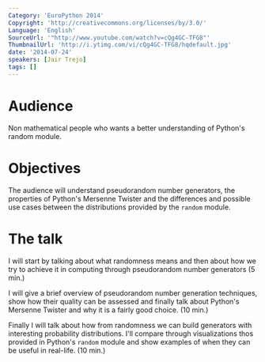 ```yaml
---
Category: 'EuroPython 2014'
Copyright: 'http://creativecommons.org/licenses/by/3.0/'
Language: 'English'
SourceUrl: '"http://www.youtube.com/watch?v=cQg4GC-TFG8"'
ThumbnailUrl: 'http://i.ytimg.com/vi/cQg4GC-TFG8/hqdefault.jpg'
date: '2014-07-24'
speakers: [Jair Trejo]
tags: []
---
```

# Audience
Non mathematical people who wants a better understanding of Python's random module.

# Objectives
The audience will understand pseudorandom number generators, the properties of Python's Mersenne Twister and the differences and possible use cases between the distributions provided by the `random` module. 

# The talk
I will start by talking about what randomness means and then about how we try to achieve it in computing through pseudorandom number generators (5 min.)

I will give a brief overview of pseudorandom number generation techniques, show how their quality can be assessed and finally talk about Python's Mersenne Twister and why it is a fairly good choice. (10 min.)

Finally I will talk about how from randomness we can build generators with interesting probability distributions. I'll compare through visualizations thos provided in Python's `random` module and show examples of when they can be useful in real-life. (10 min.)